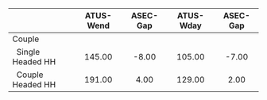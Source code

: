 
|                      |    ATUS-Wend |     ASEC-Gap |    ATUS-Wday |     ASEC-Gap |
| -------------------- | :----------: | :----------: | :----------: | :----------: |
| Couple               |              |              |              |              |
| &nbsp;&nbsp;Single Headed HH |       145.00 |        -8.00 |       105.00 |        -7.00 |
| &nbsp;&nbsp;Couple Headed HH |       191.00 |         4.00 |       129.00 |         2.00 |

